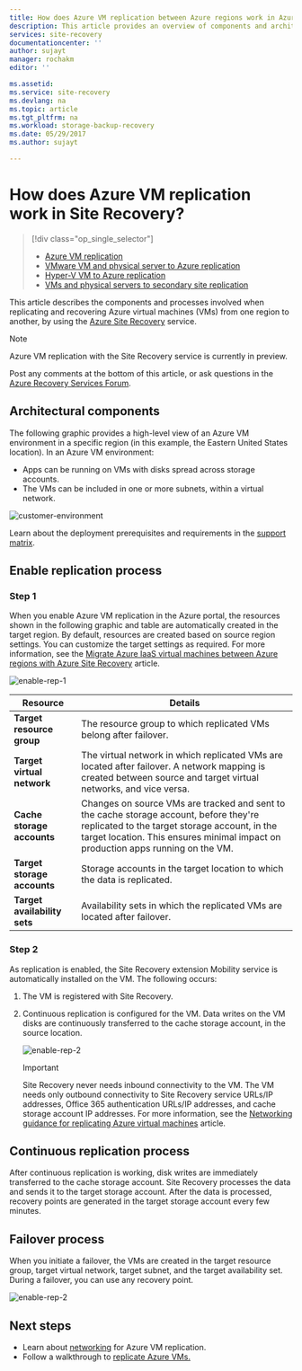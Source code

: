 ```yaml
---
title: How does Azure VM replication between Azure regions work in Azure Site Recovery?  | Microsoft Docs
description: This article provides an overview of components and architecture used when replicating Azure VMs between Azure regions by using the Azure Site Recovery service.
services: site-recovery
documentationcenter: ''
author: sujayt
manager: rochakm
editor: ''

ms.assetid:
ms.service: site-recovery
ms.devlang: na
ms.topic: article
ms.tgt_pltfrm: na
ms.workload: storage-backup-recovery
ms.date: 05/29/2017
ms.author: sujayt

---
```


# How does Azure VM replication work in Site Recovery?

> [!div class="op_single_selector"]
> * [Azure VM replication](site-recovery-azure-to-azure-architecture.md)
> * [VMware VM and physical server to Azure replication](site-recovery-architecture-vmware-to-azure.md)
> * [Hyper-V VM to Azure replication](site-recovery-architecture-hyper-v-to-azure.md)
> * [VMs and physical servers to secondary site replication](site-recovery-architecture-to-secondary-site.md)


This article describes the components and processes involved when replicating and recovering Azure virtual machines (VMs) from one region to another, by using the [Azure Site Recovery](site-recovery-overview.md) service.

>[!NOTE]
>Azure VM replication with the Site Recovery service is currently in preview.

Post any comments at the bottom of this article, or ask questions in the [Azure Recovery Services Forum](https://social.msdn.microsoft.com/forums/azure/home?forum=hypervrecovmgr).

## Architectural components

The following graphic provides a high-level view of an Azure VM environment in a specific region (in this example, the Eastern United States location). In an Azure VM environment:
- Apps can be running on VMs with disks spread across storage accounts.
- The VMs can be included in one or more subnets, within a virtual network.

![customer-environment](./media/site-recovery-azure-to-azure-architecture/source-environment.png)

Learn about the deployment prerequisites and requirements in the [support matrix](site-recovery-support-matrix-azure-to-azure.md).

## Enable replication process

### Step 1

When you enable Azure VM replication in the Azure portal, the resources shown in the following graphic and table are automatically created in the target region. By default, resources are created based on source region settings. You can customize the target settings as required. For more information, see the [Migrate Azure IaaS virtual machines between Azure regions with Azure Site Recovery](site-recovery-replicate-azure-to-azure.md) article.

![enable-rep-1](./media/site-recovery-azure-to-azure-architecture/enable-replication-step-1.png)

**Resource** | **Details**
--- | ---
**Target resource group** | The resource group to which replicated VMs belong after failover.
**Target virtual network** | The virtual network in which replicated VMs are located after failover. A network mapping is created between source and target virtual networks, and vice versa.
**Cache storage accounts** | Changes on source VMs are tracked and sent to the cache storage account, before they're replicated to the target storage account, in the target location. This ensures minimal impact on production apps running on the VM.
**Target storage accounts**  | Storage accounts in the target location to which the data is replicated.
**Target availability sets**  | Availability sets in which the replicated VMs are located after failover.

### Step 2

As replication is enabled, the Site Recovery extension Mobility service is automatically installed on the VM. The following occurs:

1. The VM is registered with Site Recovery.

2. Continuous replication is configured for the VM. Data writes on the VM disks are continuously transferred to the cache storage account, in the source location.

   ![enable-rep-2](./media/site-recovery-azure-to-azure-architecture/enable-replication-step-2.png)

   >[!IMPORTANT]
   > Site Recovery never needs inbound connectivity to the VM. The VM needs only outbound connectivity to Site Recovery service URLs/IP addresses, Office 365 authentication URLs/IP addresses, and cache storage account IP addresses. For more information, see the [Networking guidance for replicating Azure virtual machines](site-recovery-azure-to-azure-networking-guidance.md) article.

## Continuous replication process

After continuous replication is working, disk writes are immediately transferred to the cache storage account. Site Recovery processes the data and sends it to the target storage account. After the data is processed, recovery points are generated in the target storage account every few minutes.

## Failover process

When you initiate a failover, the VMs are created in the target resource group, target virtual network, target subnet, and the target availability set. During a failover, you can use any recovery point.

![enable-rep-2](./media/site-recovery-azure-to-azure-architecture/failover.png)

## Next steps

- Learn about [networking](site-recovery-azure-to-azure-networking-guidance.md) for Azure VM replication.
- Follow a walkthrough to [replicate Azure VMs.](site-recovery-azure-to-azure.md)
